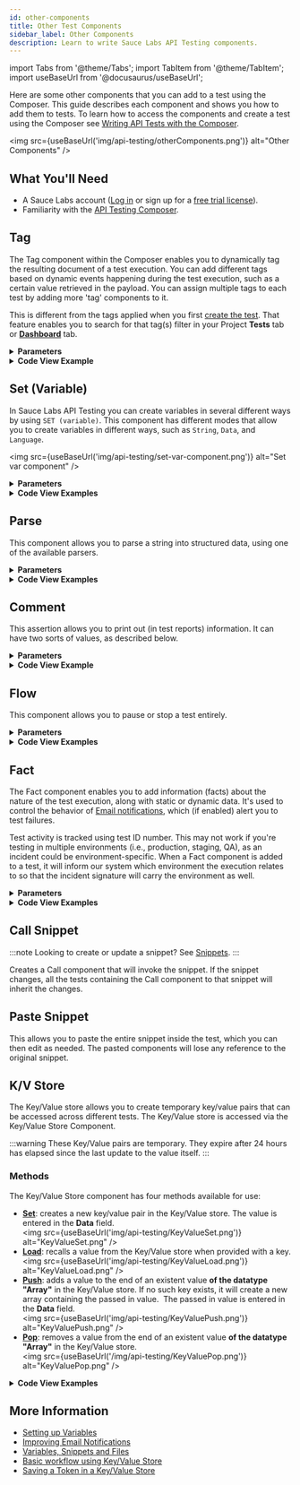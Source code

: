 ```yaml
---
id: other-components
title: Other Test Components
sidebar_label: Other Components
description: Learn to write Sauce Labs API Testing components.
---
```


import Tabs from '@theme/Tabs';
import TabItem from '@theme/TabItem';
import useBaseUrl from '@docusaurus/useBaseUrl';

Here are some other components that you can add to a test using the Composer. This guide describes each component and shows you how to add them to tests. To learn how to access the components and create a test using the Composer see [Writing API Tests with the Composer](/api-testing/composer/).

<img src={useBaseUrl('img/api-testing/otherComponents.png')} alt="Other Components" />

## What You'll Need

- A Sauce Labs account ([Log in](https://accounts.saucelabs.com/am/XUI/#login/) or sign up for a [free trial license](https://saucelabs.com/sign-up)).
- Familiarity with the [API Testing Composer](/api-testing/composer/).

## Tag

The Tag component within the Composer enables you to dynamically tag the resulting document of a test execution. You can add different tags based on dynamic events happening during the test execution, such as a certain value retrieved in the payload. You can assign multiple tags to each test by adding more 'tag' components to it.

This is different from the tags applied when you first [create the test](/api-testing/composer/#create-a-composer-test). That feature enables you to search for that tag(s) filter in your Project **Tests** tab or [**Dashboard**](/api-testing/project-dashboard) tab.

<details><summary><strong>Parameters</strong></summary>

<table id="table-api">
  <tbody>
  <tr>
  <td colSpan='2'>Fields</td>
  </tr>
    <tr>
     <td><strong>Tag</strong></td>
     <td><p><small>| REQUIRED | STRING |</small></p></td>
    </tr>
  </tbody>
</table>

#### Examples

Here's an example of how you could use a tag in the Composer tab.

<img src={useBaseUrl('img/api-testing/tagComposer.png')} alt="tagComposer.jpg"/>

You can also add tags to the test details screen when you create or edit a test.<br/><img src={useBaseUrl('img/api-testing/tagNewtest.png')} alt="Tag Component - create new test"/>

Static tags will be displayed in your **Tests** list.<br/><img src={useBaseUrl('img/api-testing/testsTag.png')} alt="Tests tag.jpg"/>

All tags, dynamic and static will mark the test execution documents. On your project **Dashboard**, you can filter events by tags.<br/><img src={useBaseUrl('img/api-testing/projDashTag.png')} alt="projDashTag.png"/>

</details>
<details><summary><strong>Code View Example</strong></summary>

```yaml
- id: tag
  value: Production
```

</details>

## Set (Variable)

In Sauce Labs API Testing you can create variables in several different ways by using `SET (variable)`. This component has different modes that allow you to create variables in different ways, such as `String`, `Data`, and `Language`.

<img src={useBaseUrl('img/api-testing/set-var-component.png')} alt="Set var component" />

<details><summary><strong>Parameters</strong></summary>

<table id="table-api">
  <tbody>
  <tr>
  <td colSpan='2'>Fields</td>
  </tr>
    <tr>
     <td><strong>Variable</strong></td>
     <td><p><small>| REQUIRED | STRING |</small></p></td>
    </tr>
    <tr>
     <td><strong>Mode</strong></td>
     <td><p><small>| REQUIRED | STRING, DATA, or LANGUAGE |</small></p></td>
    </tr>
    <tr>
     <td><strong>Value (depends on ‘Mode = String’)</strong></td>
     <td><p><small>| REQUIRED | DATA |</small></p></td>
    </tr>
    <tr>
     <td><strong>Data (depends on ‘Mode = Data’)</strong></td>
     <td><p><small>| REQUIRED | DATA |</small></p></td>
    </tr>
    <tr>
     <td><strong>Lang (depends on ‘Mode = Language’)</strong></td>
     <td><p><small>| REQUIRED | JAVASCRIPT or TEMPLATE |</small></p></td>
    </tr>
    <tr>
     <td><strong>Body (depends on ‘Mode = Language’)</strong></td>
     <td><p><small>| REQUIRED | DATA |</small></p></td>
    </tr>
  </tbody>
</table>

**Mode: String**

This mode generates a String variable, which can be a static value or a variable taken from the response payload. If it is a static value you just have to write it and the engine will take it as is. If it is a variable the engine will evaluate the variable value every time the test will be executed. Check out [the example](/api-testing/use-cases/set-variable/#mode-string) to learn more about this mode.

**Mode: Data**

Using this mode, the variable will be evaluated (like the Expression field), therefore the variable type can be everything. The variable type will depend on the object being evaluated. In the Data field, you need to enter a single line expression that returns a value. To learn more about this mode, check out [the example](/api-testing/use-cases/set-variable/#mode-data).

**Mode: Language**

This is the most advanced way to create your variables. There are two different options available: `Javascript` and `Template`.

- #### Lang: Javascript

  In this mode you can create your variable by writing a JavaScript script in the `Body` field. It can be a complete script with variable declarations or loops.

- #### Lang: Template

  In this mode you can create your own template in the same way as it is done for Request Body, the advantage here is that you can print the variable to check if all is correct (Body cannot be printed).

You can learn more about this mode by checking out [the example](/api-testing/use-cases/set-variable/#mode-language).

</details>

<details><summary><strong>Code View Examples</strong></summary>

```yaml
- id: set
  var: product
  mode: string
  value: t-shirt
```

```yaml
- id: set
  var: product
  mode: string
  value: ${payload.name}
```

```yaml
- id: set
  var: product
  mode: object
  object: '["Bluetooth Headphones","Long Sleeve Shirt","Baseball Cap"]'
```

```yaml
- id: set
  var: product
  mode: object
  object: payload.filter(it=>it.name=='Bluetooth Headphones')
```

```yaml
- id: set
  var: jsonData
  mode: lang
  lang: javascript
  body: |-
    var pieces = token.split('.')
    var b64payload = pieces[1]
    var decoded = Buffer.from(b64payload,'base64').toString()
    var json = JSON.parse(decoded)
    return json
```

```yaml
- id: set
  var: new_product
  mode: lang
  lang: template
  body: >-
    {
        "id": 4,
        "name": "T-Shirt",
        "price": ${price},
        "category": "1",
        "description": "This is product ${id}!",
        "quantity": 5,
        "imageURL": "http://image.com",
        "color": ["red", "green"],
        "createdAt": "${D.format (D.nowMillis(), 'yyyy-MM-DD')}",
        "updatedAt": "${D.format (D.nowMillis(), 'yyyy-MM-DD')}T${D.format(D.nowMillis(), 'HH:mm:ssz')}"
      }
```

</details>

## Parse

This component allows you to parse a string into structured data, using one of the available parsers.

<details><summary><strong>Parameters</strong></summary>

<table id="table-api">
  <tbody>
  <tr>
  <td colSpan='2'>Fields</td>
  </tr>
    <tr>
     <td><strong>Variable</strong></td>
     <td><p><small>| REQUIRED | STRING |</small></p><p>The name of the variable you want to parse.</p></td>
    </tr>
    <tr>
     <td><strong>Adapter</strong></td>
     <td><p><small>| REQUIRED | json, xml, etc. |</small></p><p>The parser to use</p></td>
    </tr>
  </tbody>
</table>

<img src={useBaseUrl('img/api-testing/parseComponentUI.png')} alt="Parse component UI" />

#### Examples

Set a variable (which will be a plain string) as a list of colors.

<img src={useBaseUrl('img/api-testing/parseComponentUI_variable.png')} alt="Parse component variable"/>

Next, using the **Comment** component to see what happens if we print “colors[1]” before and after parsing it into JSON.

<img src={useBaseUrl('img/api-testing/parseComponentUI_test.png')} alt="Parse component test"/>

Here are the results of the above test:

<img src={useBaseUrl('img/api-testing/parseComponentUI_results.png')} alt="Parse component test"/>

As you can see before parsing the string, the test will consider the variable `colors` as one big string so `colors[1]` will print `“` as that is the second character in the string. After parsing the string into JSON we can traverse through the variable as a JSON, so `colors[1]` will print the second element in the JSON array: `blue`.

</details>
<details><summary><strong>Code View Examples</strong></summary>

```yaml
- id: parse
  var: varName
  adapter: json
```

```yaml
- id: parse
  var: fileName
  adapter: csv
```

</details>

## Comment

This assertion allows you to print out (in test reports) information. It can have two sorts of values, as described below.

<details><summary><strong>Parameters</strong></summary>

There are no parameters -- text only.

#### Examples

The first is a normal string value. An example of that would be to explain what a specific WHEN loop is being used for. Similar to when you write comments in code.

```txt
This is a comment
```

The second is useful for test debugging and analysis. You can pass variables into the comments. An example use of this would be to print out the product ID being used in the current loop of a test.

```text
The value of the ID is ${payload.id}
```

</details>

<details><summary><strong>Code View Example</strong></summary>

```yaml
- id: comment
  text: This is a comment
```

```yaml
- id: comment
  text: The value of the ID is ${payload.id}
```

</details>

## Flow

This component allows you to pause or stop a test entirely.

<details><summary><strong>Parameters</strong></summary>

<table id="table-api">
  <tbody>
  <tr>
  <td colSpan='2'>Fields</td>
  </tr>
    <tr>
     <td><strong>Command</strong></td>
     <td><p><small>| REQUIRED | 'stop', 'wait' |</small></p><p>This parameter defines the action you want to take. 'Stop' will stop the test. 'Wait' will pause the test for a number of milliseconds defined in the 'Value' parameter.</p></td>
    </tr>
    <tr>
     <td><strong>Value</strong></td>
     <td><p><small>| REQUIRED | INTEGER |</small></p><p>Depends on 'Command = wait'. The number of milliseconds you want to pause the test for.</p></td>
    </tr>
  </tbody>
</table>

#### Examples

This component is especially useful when combined with the [`If` component](#if). See the examples below:

<img src={useBaseUrl('img/api-testing/flow_stop.png')} alt="flow_stop.png"/>

If the statusCode is not `200`, the test will be halted; none of the remaining assertions will be checked.

<img src={useBaseUrl('img/api-testing/flow_wait.png')} alt="flow_wait.png"/>

In this example, the test will wait 1000 milliseconds before performing the `GET` request.

</details>

<details><summary><strong>Code View Examples</strong></summary>

```yaml
- id: flow
  command: stop
```

```yaml
- id: flow
  command: wait
  value: 1000
```

</details>

## Fact

The Fact component enables you to add information (facts) about the nature of the test execution, along with static or dynamic data. It's used to control the behavior of [Email notifications](/api-testing/project-access/#email-notifications), which (if enabled) alert you to test failures.

Test activity is tracked using test ID number. This may not work if you're testing in multiple environments (i.e., production, staging, QA), as an incident could be environment-specific. When a Fact component is added to a test, it will inform our system which environment the execution relates to so that the incident signature will carry the environment as well.

<details><summary><strong>Parameters</strong></summary>

<table id="table-api">
  <tbody>
  <tr>
  <td colSpan='2'>Fields</td>
  </tr>
    <tr>
     <td><strong>Identifier</strong></td>
     <td><p><small>| REQUIRED | STRING |</small></p><p>Should be unique within the test.</p></td>
    </tr>
    <tr>
     <td><strong>Label</strong></td>
     <td><p><small>| REQUIRED |</small></p><p>To provide an understanding of the Fact.</p></td>
    </tr>
    <tr>
     <td><strong>Value</strong></td>
     <td><p><small>| REQUIRED | STRING |</small></p><p>String value that supports the template language (i.e., <code>$&#123;...&#125;</code>). </p></td>
    </tr>
  </tbody>
</table>

:::caution
The Fact component should be set as high up in the test as possible. If the test fails before it reaches the Fact, then it will not be set.
:::

<br/>

Learn how to [improve the email notifications](/api-testing/use-cases/fact/#setting-alert-environments), [disable the notifications](/api-testing/use-cases/fact/#disabling-email-notifications) and [set the thresholds](/api-testing/use-cases/fact/#setting-email-notification-thresholds) by checking the examples.

</details>

<details><summary><strong>Code View Examples</strong></summary>

```yaml
- id: fact
  identifier: environment
  label: environment
  value: ${env}
```

</details>

## Call Snippet

:::note
Looking to create or update a snippet? See [Snippets](/api-testing/vault/#snippets).
:::

Creates a Call component that will invoke the snippet. If the snippet changes, all the tests containing the Call component to that snippet will inherit the changes.

## Paste Snippet

This allows you to paste the entire snippet inside the test, which you can then edit as needed. The pasted components will lose any reference to the original snippet.

## K/V Store

The Key/Value store allows you to create temporary key/value pairs that can be accessed across different tests. The Key/Value store is accessed via the Key/Value Store Component.

:::warning
These Key/Value pairs are temporary. They expire after 24 hours has elapsed since the last update to the value itself.
:::

### Methods

The Key/Value Store component has four methods available for use:

- [**Set**](/api-testing/use-cases/key-value/#basic-workflow-set-and-load-methods): creates a new key/value pair in the Key/Value store. The value is entered in the **Data** field.<br/><img src={useBaseUrl('img/api-testing/KeyValueSet.png')} alt="KeyValueSet.png" />
- [**Load**](/api-testing/use-cases/key-value/#basic-workflow-set-and-load-methods): recalls a value from the Key/Value store when provided with a key.<br/><img src={useBaseUrl('img/api-testing/KeyValueLoad.png')} alt="KeyValueLoad.png" />
- [**Push**](/api-testing/use-cases/key-value/#pushpop-workflow): adds a value to the end of an existent value **of the datatype "Array"** in the Key/Value store. If no such key exists, it will create a new array containing the passed in value.  The passed in value is entered in the **Data** field.<br/><img src={useBaseUrl('img/api-testing/KeyValuePush.png')} alt="KeyValuePush.png" />
- [**Pop**](/api-testing/use-cases/key-value/#pushpop-workflow): removes a value from the end of an existent value **of the datatype "Array"** in the Key/Value store.<br/><img src={useBaseUrl('/img/api-testing/KeyValuePop.png')} alt="KeyValuePop.png" />

<details><summary><strong>Code View Examples</strong></summary>

```yaml
- id: kv
  key:
  action: load
  var:
```

```yaml
- id: kv
  key: prods
  action: load
  var: kvprods
```

```yaml
- id: kv
  key:
  action: pop
  var:
```

```yaml
- id: kv
  key:
  action: set
  object:
```

```yaml
- id: kv
  key: adasd
  action: set
  object: products[0].name
```

```yaml
- id: kv
  key: prods
  action: set
  object: '[products[0].color]'
```

```yaml
- id: kv
  key:
  action: push
  object:
```

</details>

## More Information

- [Setting up Variables](/api-testing/use-cases/set-variable/)
- [Improving Email Notifications](/api-testing/use-cases/fact/)
- [Variables, Snippets and Files](/api-testing/vault/)
- [Basic workflow using Key/Value Store](/api-testing/use-cases/key-value/)
- [Saving a Token in a Key/Value Store](/api-testing/use-cases/saving-token-kv/)
